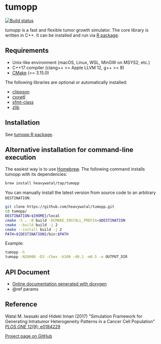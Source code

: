# tumopp

[![Build status](https://github.com/heavywatal/tumopp/workflows/build/badge.svg)](https://github.com/heavywatal/tumopp/actions)

*tumopp* is a fast and flexible tumor growth simulator.
The core library is written in C++.
It can be installed and run via [R package](https://github.com/heavywatal/rtumopp/).


## Requirements

- Unix-like environment (macOS, Linux, WSL, MinGW on MSYS2, etc.)
- C++17 compiler (clang++ >= Apple LLVM 12, g++ >= 8)
- [CMake](https://cmake.org/) (>= 3.15.0)

The following libraries are optional or automatically installed:

- [clippson](https://github.com/heavywatal/clippson)
- [cxxwtl](https://github.com/heavywatal/cxxwtl)
- [sfmt-class](https://github.com/heavywatal/sfmt-class)
- [zlib](https://zlib.net)


## Installation

See [tumopp R package](https://heavywatal.github.io/rtumopp/).


## Alternative installation for command-line execution

The easiest way is to use [Homebrew](https://brew.sh/).
The following command installs tumopp with its dependencies:
```sh
brew install heavywatal/tap/tumopp
```

You can manually install the latest version from source code to an arbitrary `DESTINATION`:
```sh
git clone https://github.com/heavywatal/tumopp.git
cd tumopp/
DESTINATION=${HOME}/local
cmake -S . -B build -DCMAKE_INSTALL_PREFIX=$DESTINATION
cmake --build build -j 2
cmake --install build -j 2
PATH=${DESTINATION}/bin:$PATH
```

Example:
```sh
tumopp -h
tumopp -N20000 -D3 -Chex -k100 -d0.1 -m0.5 -o OUTPUT_DIR
```


## API Document

- [Online documentation generated with doxygen](https://heavywatal.github.io/tumopp/)
- @ref params


## Reference

Watal M. Iwasaki and Hideki Innan (2017)
"Simulation Framework for Generating Intratumor Heterogeneity Patterns in a Cancer Cell Population"
[*PLOS ONE* 12(9): e0184229](https://doi.org/10.1371/journal.pone.0184229)

[Project page on GitHub](https://github.com/heavywatal/tumopp)
